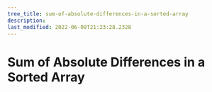 ```yaml
---
tree_title: sum-of-absolute-differences-in-a-sorted-array
description: 
last_modified: 2022-06-09T21:23:28.2328
---
```


# Sum of Absolute Differences in a Sorted Array
